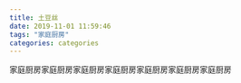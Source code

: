 ```yaml
---
title: 土豆丝
date: 2019-11-01 11:59:46
tags: "家庭厨房"
categories: categories
---
```

家庭厨房家庭厨房家庭厨房家庭厨房家庭厨房家庭厨房家庭厨房